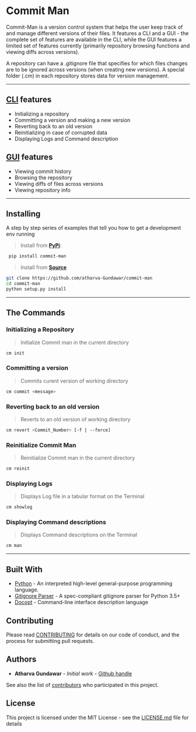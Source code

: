 # Commit Man

Commit-Man is a version control system that helps the user keep track of and manage different versions of their files.
It features a CLI and a GUI - the complete set of features are available in the CLI, while the GUI features a limited set of features currently (primarily repository browsing functions and viewing diffs across versions).  

A repository can have a .gitignore file that specifies for which files changes are to be ignored across versions (when creating new versions). A special folder (.cm) in each repository stores data for version management.

---

## [CLI](https://github.com/atharva-Gundawar/commit-man) features

- Initializing a repository
- Committing a version and making a new version
- Reverting back to an old version
- Reinitializing in case of corrupted data
- Displaying Logs and Command description

## [GUI](https://github.com/souris-dev/commitman-gui) features

- Viewing commit history
- Browsing the repository
- Viewing diffs of files across versions
- Viewing repository info

---

## Installing

A step by step series of examples that tell you how to get a development env running

>Install from [**PyPi**](https://pypi.org/project/commit-man/):

```bash
 pip install commit-man
```

>Install from [**Source**](https://github.com/atharva-Gundawar/commit-man)

```bash
git clone https://github.com/atharva-Gundawar/commit-man
cd commit-man
python setup.py install
```

---

## The Commands

### Initializing a Repository

>Initialize Commit man in the current directory

```bash
cm init
```

### Committing a version

>Commits curent version of working directory

```bash
cm commit <message>
```

### Reverting back to an old version

>Reverts to an old version of working directory

```bash
cm revert <Commit_Number> [-f | --force]
```

### Reinitialize Commit Man

>Reinitialize Commit man in the current directory

```bash
cm reinit
```

### Displaying Logs

>Displays Log file in a tabular format on the Terminal

```bash
cm showlog
```

### Displaying Command descriptions

>Displays Command descriptions on the Terminal

```bash
cm man
```

---

## Built With

- [Python](https://www.python.org/) - An interpreted high-level general-purpose programming language.
- [Gitignore Parser](https://pypi.org/project/gitignore-parser/) - A spec-compliant gitignore parser for Python 3.5+
- [Docopt](http://docopt.org/) - Command-line interface description language

## Contributing

Please read [CONTRIBUTING](https://github.com/Atharva-Gundawar/Commit-Man/blob/main/PROJECTINFO.md#contributing) for details on our code of conduct, and the process for submitting pull requests.

## Authors

- **Atharva Gundawar** - *Initial work* - [Github handle](https://github.com/Atharva-Gundawar)

See also the list of [contributors](https://github.com/your/project/contributors) who participated in this project.

## License

This project is licensed under the MIT License - see the [LICENSE.md](LICENSE.md) file for details
